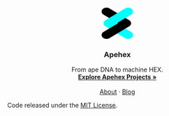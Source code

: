 <p align="center">
  <a href="https://apehex.github.io/">
    <img src="./assets/images/logo.png" alt="apehex logo" width="72" height="72">
  </a>
</p>

<h3 align="center">Apehex</h3>

<p align="center">
  From ape DNA to machine HEX.
  <br>
  <a href="https://apehex.github.io/projects"><strong>Explore Apehex Projects »</strong></a>
  <br>
  <br>
  <a href="https://apehex.github.io/about">About</a>
  ·
  <a href="https://apehex.github.io/blog">Blog</a>
</p>

Code released under the [MIT License](https://github.com/apehex/apehex.github.io/blob/master/.github/LICENSE).
